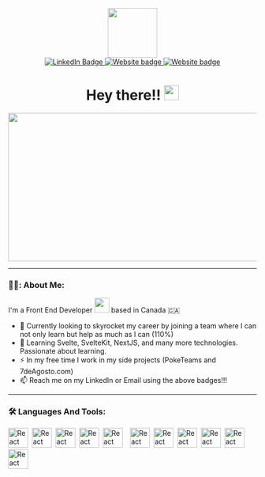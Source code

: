<header>
  <link rel="stylesheet" href="https://cdn.jsdelivr.net/gh/devicons/devicon@v2.15.1/devicon.min.css">
</header>
<div id="header" align="center">
  <img src="https://media.giphy.com/media/M9gbBd9nbDrOTu1Mqx/giphy.gif" width="100"/>
  <div id="badges">
  <a href="https://www.linkedin.com/in/jsgalvis/">
    <img src="https://img.shields.io/badge/LinkedIn-blue?style=for-the-badge&logo=linkedin&logoColor=white" alt="LinkedIn Badge"/>
  </a>
  <a href="https://sebastian-galvis.netlify.app/">
    <img src="https://img.shields.io/badge/dev.to-0A0A0A?style=for-the-badge&logo=dev.to&logoColor=white" alt="Website badge"/>
  </a>
  <a href="mailto:sebas8812@gmail.com">
    <img src="https://img.shields.io/badge/Gmail-D14836?style=for-the-badge&logo=gmail&logoColor=white" alt="Website badge"/>
  </a>
</div>
  <img src="https://komarev.com/ghpvc/?username=choglight&style=flat-square&color=blue" alt=""/>
  <h1>
    Hey there!!
    <img src="https://media.giphy.com/media/hvRJCLFzcasrR4ia7z/giphy.gif" width="30px"/>
  </h1>
</div>
<div align="center">
  <img src="https://media.giphy.com/media/dWesBcTLavkZuG35MI/giphy.gif" width="600" height="300"/>
</div>

---

### 👨‍💻: About Me:
I'm a Front End Developer <img src="https://media.giphy.com/media/WUlplcMpOCEmTGBtBW/giphy.gif" width="30"> based in Canada 🇨🇦
- 🔭 Currently looking to skyrocket my career by joining a team where I can not only learn but help as much as I can (110%)
- 🌱 Learning Svelte, SvelteKit, NextJS, and many more technologies. Passionate about learning.
- ⚡ In my free time I work in my side projects (PokeTeams and 7deAgosto.com)
- 📫 Reach me on my LinkedIn or Email using the above badges!!! 

---

### 🛠️ Languages And Tools:
<div>
  <img src="https://cdn.jsdelivr.net/gh/devicons/devicon/icons/react/react-original.svg" title="React" alt="React" width="40" height="40"/>&nbsp;
  <img src="https://cdn.jsdelivr.net/gh/devicons/devicon/icons/svelte/svelte-original.svg" title="Svelte" alt="React" width="40" height="40"/>&nbsp;
  <img src="https://cdn.jsdelivr.net/gh/devicons/devicon/icons/mongodb/mongodb-original-wordmark.svg" title="MongoDB" alt="React" width="40" height="40"/>&nbsp;
  <img src="https://cdn.jsdelivr.net/gh/devicons/devicon/icons/nodejs/nodejs-original-wordmark.svg" title="NodeJS" alt="React" width="40" height="40"/>&nbsp;
  <img src="https://cdn.jsdelivr.net/gh/devicons/devicon/icons/python/python-original-wordmark.svg" title="Python" alt="React" width="40" height="40"/>&nbsp;
  <i class="devicon-express-original"></i>&nbsp;
  <img src="https://cdn.jsdelivr.net/gh/devicons/devicon/icons/nextjs/nextjs-line.svg" title="NextJS" alt="React" width="40" height="40"/>&nbsp;
  <img src="https://cdn.jsdelivr.net/gh/devicons/devicon/icons/postgresql/postgresql-original-wordmark.svg" title="SQL" alt="React" width="40" height="40"/>&nbsp;
  <img src="https://cdn.jsdelivr.net/gh/devicons/devicon/icons/css3/css3-original.svg" title="CSS" alt="React" width="40" height="40"/>&nbsp;
  <img src="https://cdn.jsdelivr.net/gh/devicons/devicon/icons/html5/html5-original.svg" title="HTML" alt="React" width="40" height="40"/>&nbsp;
  <img src="https://cdn.jsdelivr.net/gh/devicons/devicon/icons/tailwindcss/tailwindcss-plain.svg" title="TailwindCSS" alt="React" width="40" height="40"/>&nbsp;
  <img src="https://cdn.jsdelivr.net/gh/devicons/devicon/icons/git/git-original.svg" title="Git" alt="React" width="40" height="40"/>&nbsp;
  
</div>

